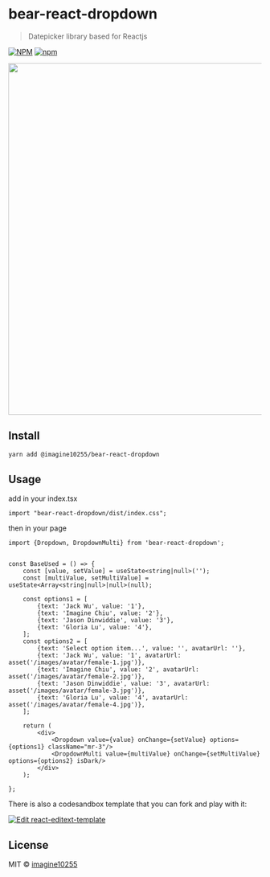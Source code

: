 # bear-react-dropdown

> Datepicker library based for Reactjs

[![NPM](https://img.shields.io/npm/v/bear-react-dropdown.svg)](https://www.npmjs.com/package/@imagine10255/bear-react-dropdown)
[![npm](https://img.shields.io/npm/dm/bear-react-dropdown.svg)](https://www.npmjs.com/package/@imagine10255/bear-react-dropdown)

<img src="https://raw.githubusercontent.com/imagine10255/bear-react-dropdown/main/docs/dropdown.jpg" width="700"/>


## Install

```bash
yarn add @imagine10255/bear-react-dropdown
```

## Usage

add in your index.tsx
```tst
import "bear-react-dropdown/dist/index.css";
```

then in your page
```tsx
import {Dropdown, DropdownMulti} from 'bear-react-dropdown';


const BaseUsed = () => {
    const [value, setValue] = useState<string|null>('');
    const [multiValue, setMultiValue] = useState<Array<string|null>|null>(null);

    const options1 = [
        {text: 'Jack Wu', value: '1'},
        {text: 'Imagine Chiu', value: '2'},
        {text: 'Jason Dinwiddie', value: '3'},
        {text: 'Gloria Lu', value: '4'},
    ];
    const options2 = [
        {text: 'Select option item...', value: '', avatarUrl: ''},
        {text: 'Jack Wu', value: '1', avatarUrl: asset('/images/avatar/female-1.jpg')},
        {text: 'Imagine Chiu', value: '2', avatarUrl: asset('/images/avatar/female-2.jpg')},
        {text: 'Jason Dinwiddie', value: '3', avatarUrl: asset('/images/avatar/female-3.jpg')},
        {text: 'Gloria Lu', value: '4', avatarUrl: asset('/images/avatar/female-4.jpg')},
    ];
    
    return (
        <div>
            <Dropdown value={value} onChange={setValue} options={options1} className="mr-3"/>
            <DropdownMulti value={multiValue} onChange={setMultiValue} options={options2} isDark/>
        </div>
    );

};
```


There is also a codesandbox template that you can fork and play with it:

[![Edit react-editext-template](https://codesandbox.io/static/img/play-codesandbox.svg)](https://codesandbox.io/s/bear-react-dropdown-1uvhiw)


## License

MIT © [imagine10255](https://github.com/imagine10255)
